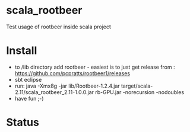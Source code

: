 # scala_rootbeer
Test usage of rootbeer inside scala project

# Install
* to /lib directory add rootbeer - easiest is to just get release from : https://github.com/pcpratts/rootbeer1/releases
* sbt eclipse
* run: java -Xmx8g -jar lib/Rootbeer-1.2.4.jar target/scala-2.11/scala_rootbeer_2.11-1.0.0.jar rb-GPU.jar -norecursion -nodoubles
* have fun ;-)


# Status


